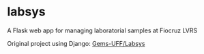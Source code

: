 # labsys
A Flask web app for managing laboratorial samples at Fiocruz LVRS

Original project using Django: [Gems-UFF/Labsys](https://github.com/gems-uff/labsys)

